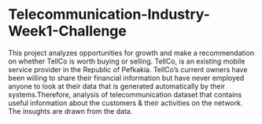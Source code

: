 # Telecommunication-Industry-Week1-Challenge
This project analyzes opportunities for growth and make a recommendation on whether TellCo is worth buying or selling. TellCo, is an existing mobile service provider in the Republic of Pefkakia. TellCo’s current owners have been willing to share their financial information but have never employed anyone to look at their data that is generated automatically by their systems.Therefore, analysis of telecommunication dataset that contains useful information about the customers & their activities on the network. The insughts are drawn from the data.

